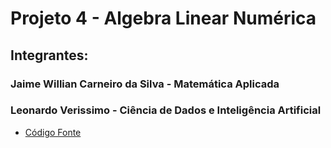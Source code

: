 # Projeto 4 - Algebra Linear Numérica

## Integrantes: 
### Jaime Willian Carneiro da Silva - Matemática Aplicada
### Leonardo Verissimo - Ciência de Dados e Inteligência Artificial


- [Código Fonte](./src/)

